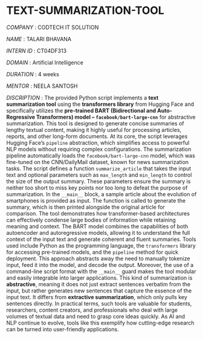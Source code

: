 # TEXT-SUMMARIZATION-TOOL

*COMPANY* : CODTECH IT SOLUTION

*NAME* : TALARI BHAVANA

*INTERN ID* : CT04DF313

*DOMAIN* : Artificial Intelligence

*DURATION* : 4 weeks 

*MENTOR* : NEELA SANTOSH

*DISCRIPTION* : The provided Python script implements a **text summarization tool** using the **transformers library** from Hugging Face and specifically utilizes the **pre-trained BART (Bidirectional and Auto-Regressive Transformers) model – `facebook/bart-large-cnn`** for abstractive summarization. This tool is designed to generate concise summaries of lengthy textual content, making it highly useful for processing articles, reports, and other long-form documents. At its core, the script leverages Hugging Face’s `pipeline` abstraction, which simplifies access to powerful NLP models without requiring complex configurations. The summarization pipeline automatically loads the `facebook/bart-large-cnn` model, which was fine-tuned on the CNN/DailyMail dataset, known for news summarization tasks. The script defines a function `summarize_article` that takes the input text and optional parameters such as `max_length` and `min_length` to control the size of the output summary. These parameters ensure the summary is neither too short to miss key points nor too long to defeat the purpose of summarization. In the `__main__` block, a sample article about the evolution of smartphones is provided as input. The function is called to generate the summary, which is then printed alongside the original article for comparison. The tool demonstrates how transformer-based architectures can effectively condense large bodies of information while retaining meaning and context. The BART model combines the capabilities of both autoencoder and autoregressive models, allowing it to understand the full context of the input text and generate coherent and fluent summaries. Tools used include Python as the programming language, the `transformers` library for accessing pre-trained models, and the `pipeline` method for quick deployment. This approach abstracts away the need to manually tokenize input, feed it into the model, and decode the output. Moreover, the use of a command-line script format with the `__main__` guard makes the tool modular and easily integrable into larger applications. This kind of summarization is **abstractive**, meaning it does not just extract sentences verbatim from the input, but rather generates new sentences that capture the essence of the input text. It differs from **extractive summarization**, which only pulls key sentences directly. In practical terms, such tools are valuable for students, researchers, content creators, and professionals who deal with large volumes of textual data and need to grasp core ideas quickly. As AI and NLP continue to evolve, tools like this exemplify how cutting-edge research can be turned into user-friendly applications.

